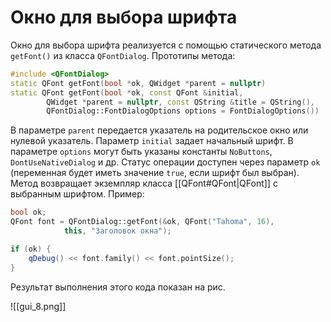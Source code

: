 
# Окно для выбора шрифта

Окно для выбора шрифта реализуется с помощью статического метода `getFont()` из класса `QFontDialog`. Прототипы метода:
```c++
#include <QFontDialog>
static QFont getFont(bool *ok, QWidget *parent = nullptr)
static QFont getFont(bool *ok, const QFont &initial,
		QWidget *parent = nullptr, const QString &title = QString(),
		QFontDialog::FontDialogOptions options = FontDialogOptions())
```

В параметре `parent` передается указатель на родительское окно или нулевой указатель. Параметр `initial` задает начальный шрифт. В параметре `options` могут быть указаны константы `NoButtons`, `DontUseNativeDialog` и др. Статус операции доступен через параметр `ok` (переменная будет иметь значение `true`, если шрифт был выбран). Метод возвращает экземпляр класса [[QFont#QFont|QFont]] с выбранным шрифтом. Пример:
```c++
bool ok;
QFont font = QFontDialog::getFont(&ok, QFont("Tahoma", 16),
			this, "Заголовок окна");

if (ok) {
	qDebug() << font.family() << font.pointSize();
}
```

Результат выполнения этого кода показан на рис.

![[gui_8.png]]


